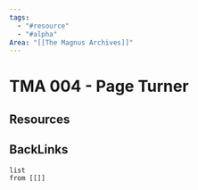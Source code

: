 ```yaml
---
tags:
  - "#resource"
  - "#alpha"
Area: "[[The Magnus Archives]]"
---
```


# TMA 004 - Page Turner


## Resources


## BackLinks

```dataview
list
from [[]]
```

